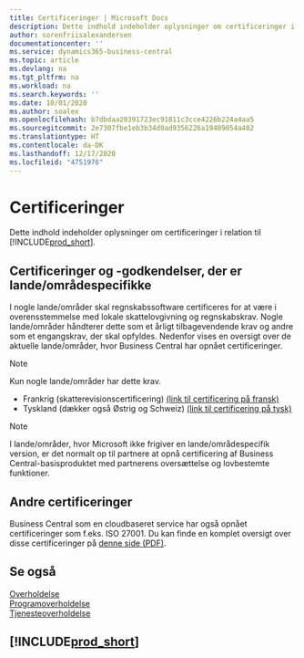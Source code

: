 ```yaml
---
title: Certificeringer | Microsoft Docs
description: Dette indhold indeholder oplysninger om certificeringer i relation til Business Central.
author: sorenfriisalexandersen
documentationcenter: ''
ms.service: dynamics365-business-central
ms.topic: article
ms.devlang: na
ms.tgt_pltfrm: na
ms.workload: na
ms.search.keywords: ''
ms.date: 10/01/2020
ms.author: soalex
ms.openlocfilehash: b7dbdaa20391723ec91811c3cce4226b224a4aa5
ms.sourcegitcommit: 2e7307fbe1eb3b34d0ad9356226a19409054a402
ms.translationtype: HT
ms.contentlocale: da-DK
ms.lasthandoff: 12/17/2020
ms.locfileid: "4751976"
---
```

# <a name="certifications"></a>Certificeringer

Dette indhold indeholder oplysninger om certificeringer i relation til [!INCLUDE[prod_short](../includes/prod_short.md)].  

## <a name="countryregion-specific-certifications-and-accreditations"></a>Certificeringer og -godkendelser, der er lande/områdespecifikke

I nogle lande/områder skal regnskabssoftware certificeres for at være i overensstemmelse med lokale skattelovgivning og regnskabskrav. Nogle lande/områder håndterer dette som et årligt tilbagevendende krav og andre som et engangskrav, der skal opfyldes. Nedenfor vises en oversigt over de aktuelle lande/områder, hvor Business Central har opnået certificeringer.

> [!NOTE]
> Kun nogle lande/områder har dette krav.

- Frankrig (skatterevisionscertificering) [(link til certificering på fransk)](https://certificates.infocert.org/certificates/CERTIF-07-181-R16.pdf)  
- Tyskland (dækker også Østrig og Schweiz) [(link til certificering på tysk)](https://www.bdo.de/de-de/themen/softwarebescheinungen/bdo/microsoft-dynamics-365-business-central)  

> [!NOTE]  
> I lande/områder, hvor Microsoft ikke frigiver en lande/områdespecifik version, er det normalt op til partnere at opnå certificering af Business Central-basisproduktet med partnerens oversættelse og lovbestemte funktioner.

## <a name="other-certifications"></a>Andre certificeringer

Business Central som en cloudbaseret service har også opnået certificeringer som f.eks. ISO 27001. Du kan finde en komplet oversigt over disse certificeringer på [denne side (PDF)](https://aka.ms/d365-compliance-list).

## <a name="see-also"></a>Se også

[Overholdelse](compliance-overview.md)  
[Programoverholdelse](compliance-application-compliance.md)  
[Tjenesteoverholdelse](compliance-service-compliance.md)  

## [!INCLUDE[prod_short](../includes/free_trial_md.md)]  
